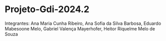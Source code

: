 # Projeto-Gdi-2024.2
Integrantes: Ana Maria Cunha Ribeiro, Ana Sofia da Silva Barbosa, Eduardo Mabesoone Melo, Gabriel Valença Mayerhofer, Heitor Riquelme Melo de Souza


